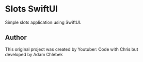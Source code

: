 # Slots SwiftUI

Simple slots application using SwiftUI.

## Author
This original project was created by Youtuber: Code with Chris but developed by Adam Chlebek
